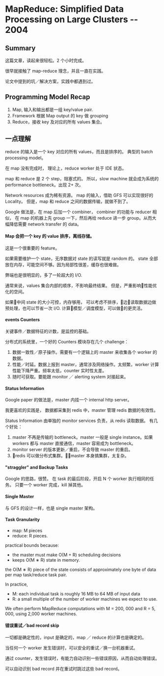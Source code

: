 # MapReduce: Simplified Data Processing on Large Clusters -- 2004


## Summary

这篇文章，读起来很轻松。2 个小时完成。

很早就接触了 map-reduce 理念，并且一直在实践。

论文中提到的坑／解决方案，实践中都遇到过。

## Programming Model Recap

1. Map, 输入和输出都是一组 key/value pair.
2. Framework 根据 Map output 的 key 做 grouping
3. Reduce，接收 key 及对应的所有 values 集合。


## 一点理解

reduce 的输入是一个 key 对应的所有 values，而且是排序的。
典型的 batch processing model。

在 map 没有完成时，
理论上，reduce worker 处于 IDE 状态。

map 和 reduce 是 2 个 step，阻塞式的。
所以，slow machine 就会成为系统的 performance bottleneck。出现 2+ 次。

Network resources 成为稀有资源。
map 的输入，借助 GFS 可以实现很好的 Locality。
但是，map 和 reduce 之间的数据传输，就做不到了。

Google 做法是，在 map 后加一个 combiner，
combiner 的功能与 reducer 相似，
在 map 的机器上先 group 一下，然后再给 reduce 进一步 group。从而大幅降低需要 network transfer 的 data。


#### Map 会把一个 key 的 value 排序，离线存储。

这是一个很重要的 feature。

如果需要维护一个 state，无序数据对 state 的读写就是 random 的。
state 全部放在内存，可能空间不够。因为局部性很差，缓存也很难做。

弊端也是很明显的，多了一轮超大的 I/O.

通常来说，values 集合内部的顺序，不影响最终结果。
但是，严重影响性能优化的空间。

如果中间 state 的大小可控，内存够用，
可以考虑不排序，边读取数据边做预处理，也可以节省一次 I/O.
计算模型／调度模型，可以做的更灵活。


#### events Counters

关键事件／数据特征的计数，是监控的基础。

分布式的系统里，一个好的 Counters 模块存在几个 challenge：

1. 数据一致性／原子操作。需要有一个逻辑上的 master 来收集各个 worker 的数据。
2. 性能／时延。数据上报到 master，通常涉及网络操作。太频繁，worker 计算性能下降严重。频率太低，counter 实时性太差。
3. 随时可获取。要能跟 monitor ／ alerting system 对接起来。


#### Status Information

Google paper 的做法是，master 内挂一个 internal http server。

我更喜欢的实践是，
数据都采集到 redis 中，master 管理 redis 数据的有效性。

Status Information 由单独的 monitor services 负责，从 redis 读取数据。
有几个好处：

1. master 不再是传输的 bottleneck。master 一般是 single instance。如果 workers 都与 master 直接通信，master 容易成为 bottleneck。
2. monitor server 的版本更新／重启，不会导致 master 的重启。
3. redis 可以做分布式集群。master 本身搞集群，太复杂。


#### "straggler" and Backup Tasks

Google 的思路，很赞。
在 task 的最后阶段，开启 N 个 worker 执行相同的任务。
只要一个 worker 完成，kill 掉其他。


#### Single Master

与 GFS 的设计一样，也是 single master 架构。


#### Task Granularity

- map: M pieces
- reduce: R pieces.

practical bounds because:

- the master must make O(M + R) scheduling decisions
- keeps O(M ∗ R) state in memory.

the O(M ∗ R) piece of the state consists of approximately one byte of data per map task/reduce task pair.

In practice,

- M: each individual task is roughly 16 MB to 64 MB of input data
- R: a small multiple of the number of worker machines we expect to use.

 We often perform MapReduce computations with M = 200, 000 and R = 5, 000, using 2,000 worker machines.

#### 错误重试／bad record skip

一切都是确定性的，input 是确定的，map ／ reduce 的计算也是确定的。

当任何一个 worker 发生错误时，可以安全的重试／换一台机器重试。

通过 counter，发生错误时，有能力自动识别一些错误原因，从而自动处理错误。

可以自动识别 bad record 并在重试时跳过这些 bad record。

